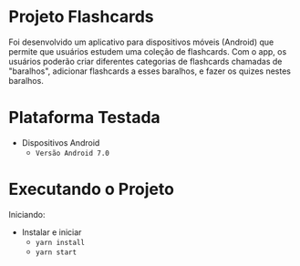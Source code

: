 # Projeto Flashcards

Foi desenvolvido um aplicativo para dispositivos móveis (Android) que permite que usuários estudem uma coleção de flashcards. Com o app, os usuários poderão criar diferentes categorias de flashcards chamadas de "baralhos", adicionar flashcards a esses baralhos, e fazer os quizes nestes baralhos.

# Plataforma Testada

* Dispositivos Android
    - `Versão Android 7.0`

# Executando o Projeto

Iniciando:

* Instalar e iniciar
    - `yarn install`
    - `yarn start`

